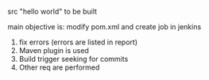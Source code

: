 src "hello world" to be built

main objective is: modify pom.xml and create job in jenkins
1. fix errors (errors are listed in report)
2. Maven plugin is used
3. Build trigger seeking for commits
4. Other req are performed

